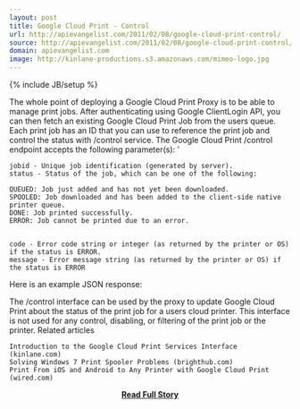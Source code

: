 ```yaml
---
layout: post
title: Google Cloud Print - Control
url: http://apievangelist.com/2011/02/08/google-cloud-print-control/
source: http://apievangelist.com/2011/02/08/google-cloud-print-control/
domain: apievangelist.com
image: http://kinlane-productions.s3.amazonaws.com/mimeo-logo.jpg
---
```

{% include JB/setup %}<p>The whole point of deploying a Google Cloud Print Proxy is to be able to manage print jobs.
After authenticating using Google ClientLogin API, you can then fetch an existing Google Cloud Print Job from the users queue.
Each print job has an ID that you can use to reference the print job and control the status with /control service.
 The Google Cloud Print /control endpoint accepts the following parameter(s): '

	jobid - Unique job identification (generated by server).
	status - Status of the job, which can be one of the following:

	QUEUED: Job just added and has not yet been downloaded.
	SPOOLED: Job downloaded and has been added to the client-side native printer queue.
	DONE: Job printed successfully.
	ERROR: Job cannot be printed due to an error.


	code - Error code string or integer (as returned by the printer or OS) if the status is ERROR.
	message - Error message string (as returned by the printer or OS) if the status is ERROR

Here is an example JSON response:

The /control interface can be used by the proxy to update Google Cloud Print about the status of the print job for a users cloud printer.
This interface is not used for any control, disabling, or filtering of the print job or the printer.
Related articles

	Introduction to the Google Cloud Print Services Interface (kinlane.com)
	Solving Windows 7 Print Spooler Problems (brighthub.com)
	Print From iOS and Android to Any Printer with Google Cloud Print (wired.com)

</p>
<center><p><a href="http://apievangelist.com/2011/02/08/google-cloud-print-control/" style='padding:25px; font-sze:18px; font-weight: bold;'>Read Full Story</a></p></center>
